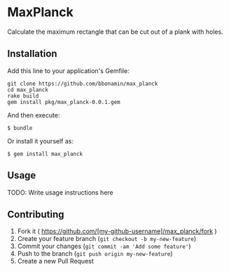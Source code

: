 # MaxPlanck

Calculate the maximum rectangle that can be cut out of a plank
with holes.

## Installation

Add this line to your application's Gemfile:

```
git clone https://github.com/bbonamin/max_planck
cd max_planck
rake build
gem install pkg/max_planck-0.0.1.gem
```

And then execute:

    $ bundle

Or install it yourself as:

    $ gem install max_planck

## Usage

TODO: Write usage instructions here

## Contributing

1. Fork it ( https://github.com/[my-github-username]/max_planck/fork )
2. Create your feature branch (`git checkout -b my-new-feature`)
3. Commit your changes (`git commit -am 'Add some feature'`)
4. Push to the branch (`git push origin my-new-feature`)
5. Create a new Pull Request
